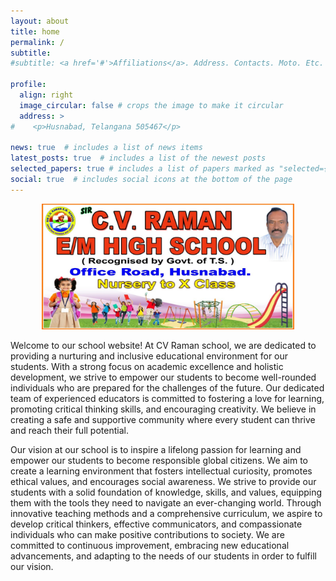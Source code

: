 ```yaml
---
layout: about
title: home
permalink: /
subtitle: 
#subtitle: <a href='#'>Affiliations</a>. Address. Contacts. Moto. Etc.

profile:
  align: right
  image_circular: false # crops the image to make it circular
  address: >
#    <p>Husnabad, Telangana 505467</p>

news: true  # includes a list of news items
latest_posts: true  # includes a list of the newest posts
selected_papers: true # includes a list of papers marked as "selected={true}"
social: true  # includes social icons at the bottom of the page
---
```


<div>
<img src="assets/custom_images/landing_page.png" width="80%" style="margin-left:10%; margin-right:10%">
</div>


Welcome to our school website! At CV Raman school, we are dedicated to providing a nurturing and inclusive educational environment for our students. With a strong focus on academic excellence and holistic development, we strive to empower our students to become well-rounded individuals who are prepared for the challenges of the future. Our dedicated team of experienced educators is committed to fostering a love for learning, promoting critical thinking skills, and encouraging creativity. We believe in creating a safe and supportive community where every student can thrive and reach their full potential. 

Our vision at our school is to inspire a lifelong passion for learning and empower our students to become responsible global citizens. We aim to create a learning environment that fosters intellectual curiosity, promotes ethical values, and encourages social awareness. We strive to provide our students with a solid foundation of knowledge, skills, and values, equipping them with the tools they need to navigate an ever-changing world. Through innovative teaching methods and a comprehensive curriculum, we aspire to develop critical thinkers, effective communicators, and compassionate individuals who can make positive contributions to society. We are committed to continuous improvement, embracing new educational advancements, and adapting to the needs of our students in order to fulfill our vision.

